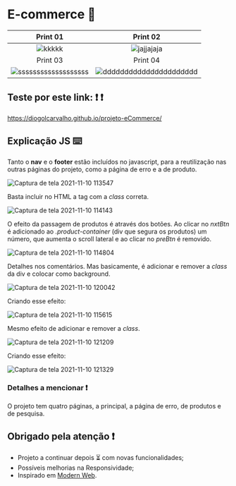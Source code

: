 # E-commerce :shopping_cart:

Print 01         |  Print 02
:-------------------------:|:-------------------------:
![kkkkk](https://user-images.githubusercontent.com/84794798/141126335-edfae273-deb1-47f0-8d0e-eeea187de0d7.jpg)  |  ![jajjajaja](https://user-images.githubusercontent.com/84794798/141126620-7a97f30b-13f7-4188-b8d1-c66ce3d651f1.jpg)
Print 03         |  Print 04
![sssssssssssssssssss](https://user-images.githubusercontent.com/84794798/141128102-b7f38b4e-5cf0-448a-93b0-62071105cb21.jpg)| ![dddddddddddddddddddddd](https://user-images.githubusercontent.com/84794798/141128700-c5ab0409-a268-4f87-b285-e8942f0bc769.jpg)


## Teste por este link: :exclamation: :exclamation:
https://diogolcarvalho.github.io/projeto-eCommerce/

## Explicação JS :keyboard:
Tanto o <b>nav</b> e o <b>footer</b> estão incluídos no javascript, para a reutilização nas outras páginas do projeto, como a página de erro e a de produto.

![Captura de tela 2021-11-10 113547](https://user-images.githubusercontent.com/84794798/141132653-72dbda9d-3674-4e14-aab6-0e5d52d93999.png) 

Basta incluir no HTML a tag com a <i>class</i> correta. 

![Captura de tela 2021-11-10 114143](https://user-images.githubusercontent.com/84794798/141133792-991339c5-e533-429f-b13c-ba8c1306e51c.png)

O efeito da passagem de produtos é através dos botões. Ao clicar no <i>nxtBtn</i>  é adicionado ao <i>.product-container</i> (div que segura os produtos)  um número, que aumenta o scroll lateral e ao clicar no <i>preBtn</i>  é removido. 

![Captura de tela 2021-11-10 114804](https://user-images.githubusercontent.com/84794798/141134853-3c613f12-e27d-468c-9245-94e877126692.png)

Detalhes nos comentários. Mas basicamente, é adicionar e remover a <i>class</i> da div e colocar como background. 

![Captura de tela 2021-11-10 120042](https://user-images.githubusercontent.com/84794798/141137345-51c5e11e-7584-4b48-9f50-7e493f810eee.png)

Criando esse efeito:

![Captura de tela 2021-11-10 115615](https://user-images.githubusercontent.com/84794798/141136418-6c4a4d33-e47b-45ee-92c2-f6bacde36cf6.png)

Mesmo efeito de adicionar e remover a <i>class</i>.

![Captura de tela 2021-11-10 121209](https://user-images.githubusercontent.com/84794798/141139280-05b257c3-97f5-4cc7-9235-6771c60bfaed.png)

Criando esse efeito:

![Captura de tela 2021-11-10 121329](https://user-images.githubusercontent.com/84794798/141139491-9de794a5-6656-42bc-bc60-0307c5e9791d.png)

### Detalhes a mencionar :exclamation:
O projeto tem quatro páginas, a principal, a página de erro, de produtos e de pesquisa. 

## Obrigado pela atenção :exclamation:
* Projeto a continuar depois :hourglass_flowing_sand: com novas funcionalidades;
* Possíveis melhorias na Responsividade;
* Inspirado em <a href="https://www.youtube.com/c/ModernWeb">Modern Web</a>.
